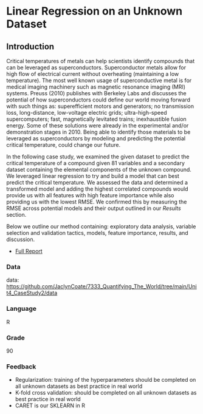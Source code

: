 # Linear Regression on an Unknown Dataset
## Introduction
Critical temperatures of metals can help scientists identify compounds that can be leveraged as superconductors. Superconductor metals allow for high flow of electrical current without overheating (maintaining a low temperature). The most well known usage of superconductive metal is for medical imaging machinery such as magnetic resonance imaging (MRI) systems. Preuss (2010) publishes with Berkeley Labs and discusses the potential of how superconductors could define our world moving forward with such things as: superefficient motors and generators; no transmission loss, long-distance, low-voltage electric grids; ultra-high-speed supercomputers; fast, magnetically levitated trains; inexhaustible fusion energy. Some of these solutions were already in the experimental and/or demonstration stages in 2010. Being able to identify those materials to be leveraged as superconductors by modeling and predicting the potential critical temperature, could change our future.  

In the following case study, we examined the given dataset to predict the critical temperature of a compound given 81 variables and a secondary dataset containing the elemental components of the unknown compound. We leveraged linear regression to try and build a model that can best predict the critical temperature. We assessed the data and determined a transformed model and adding the highest correlated compounds would provide us with all features with high feature importance while also providing us with the lowest RMSE. We confirmed this by measuring the RMSE across potential models and their output outlined in our _Results_ section.  

Below we outline our method containing: exploratory data analysis, variable selection and validation tactics, models, feature importance, results, and discussion.  



* [Full Report]

[Full Report]: https://github.com/JaclynCoate/7333_Quantifying_The_World/blob/main/Unit2_CaseStudy1/Riley_Coate_Meagher_CaseStudy1.pdf

### Data

data: https://github.com/JaclynCoate/7333_Quantifying_The_World/tree/main/Unit4_CaseStudy2/data

### Language

R

### Grade

90

### Feedback
* Regularization: training of the hyperparameters should be completed on all unknown datasets as best practice in real world
* K-fold cross validation: should be completed on all unknown datasets as best practice in real world
* CARET is our SKLEARN in R

